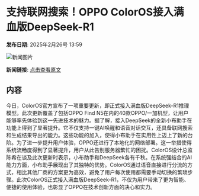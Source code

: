 # 支持联网搜索！OPPO ColorOS接入满血版DeepSeek-R1

**发布日期**: 2025年2月26号 13:59

![新闻图片](https://pic.chinaz.com/picmap/thumb/201811151639391453_17.jpg)

**新闻链接**: [点击查看原文](https://www.aibase.com/zh/news/15741)

## 内容

今日，ColorOS官方宣布了一项重要更新，即正式接入满血版DeepSeek-R1推理模型。此次更新覆盖了包括OPPO Find N5在内的40款OPPO/一加机型，让用户能够率先体验到这一先进技术的魅力。据了解，接入DeepSeek的全新小布助手在功能上得到了显著提升。它不仅支持一键AI唤醒和语音对话交互，还具备联网搜索和生成结果导出的能力。这些功能的加入，使得小布助手在实用性上迈上了新的台阶。为了进一步提升用户体验，OPPO还进行了本地化的网络部署。这一举措使得系统流畅度得到了显著提升，用户从此告别服务器繁忙的困扰。ColorOS设计总监陈希在谈及此次更新时表示，小布助手和DeepSeek各有千秋。在系统强结合的AI能力方面，小布助手展现出了其独特的优势。ColorOS通过语音直接进行分流的方式，相比其他厂商的方案更为高效，避免了用户每次使用都需要手动切换的繁琐步骤。此次ColorOS正式接入满血版DeepSeek-R1，不仅为用户带来了更为智能、便捷的使用体验，也彰显了OPPO在技术创新方面的决心和实力。
